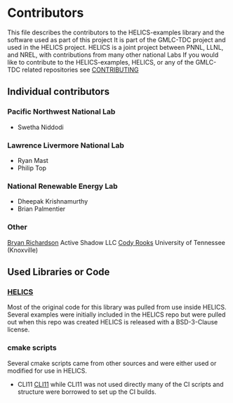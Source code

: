 # Contributors
This file describes the contributors to the HELICS-examples library and the software used as part of this project It is part of the GMLC-TDC project and used in the HELICS project.  HELICS is a joint project between PNNL, LLNL, and NREL, with contributions from many other national Labs
If you would like to contribute to the HELICS-examples, HELICS, or any of the GMLC-TDC related repositories see [CONTRIBUTING](CONTRIBUTING.md)
## Individual contributors
### Pacific Northwest National Lab
-  Swetha Niddodi

### Lawrence Livermore National Lab
 - Ryan Mast
 - Philip Top

### National Renewable Energy Lab
 - Dheepak Krishnamurthy
 - Brian Palmentier

### Other
[Bryan Richardson](https://github.com/activeshadow) Active Shadow LLC
[Cody Rooks](https://github.com/rookscody) University of Tennessee (Knoxville)

## Used Libraries or Code
### [HELICS](https://github.com/GMLC-TDC/HELICS)  
Most of the original code for this library was pulled from use inside HELICS. Several examples were initially included in the HELICS repo but were pulled out when this repo was created  HELICS is released with a BSD-3-Clause license.

### cmake scripts
Several cmake scripts came from other sources and were either used or modified for use in HELICS.
 - CLI11 [CLI11](https://github.com/CLIUtils/CLI11)  while CLI11 was not used directly many of the CI scripts and structure were borrowed to set up the CI builds.  
